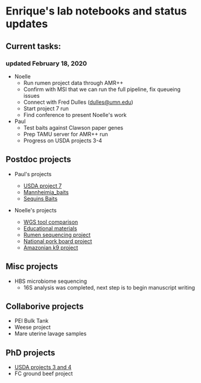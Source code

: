 # Enrique's lab notebooks and status updates


## Current tasks:
### updated February 18, 2020
* Noelle
  * Run rumen project data through AMR++
  * Confirm with MSI that we can run the full pipeline, fix queueing issues
  * Connect with Fred Dulles (dulles@umn.edu)
  * Start project 7 run
  * Find conference to present Noelle's work
* Paul
  * Test baits against Clawson paper genes
  * Prep TAMU server for AMR++ run
  * Progress on USDA projects 3-4
  
  

Postdoc projects
----------------
* Paul's projects
  * [USDA project 7](https://github.com/EnriqueDoster/project_lab_notebooks/blob/master/postdoc_projects/USDA_project7.md)
  * [Mannheimia_baits](https://github.com/EnriqueDoster/project_lab_notebooks/blob/master/postdoc_projects/Mannheimia_baits.md)
  * [Sequins Baits](https://github.com/EnriqueDoster/project_lab_notebooks/blob/master/Other_projects/Baits_for_sequins_notebook.md)


* Noelle's projects
  * [WGS tool comparison](https://github.com/EnriqueDoster/project_lab_notebooks/blob/master/postdoc_projects/WGS_tool_comparison.md)
  * [Educational materials](https://github.com/EnriqueDoster/project_lab_notebooks/blob/master/postdoc_projects/Educational_materials.md)
  * [Rumen sequencing project](https://github.com/EnriqueDoster/project_lab_notebooks/blob/master/postdoc_projects/NCBA_rumen_project_notebook.md)
  * [National pork board project](https://github.com/EnriqueDoster/project_lab_notebooks/blob/master/Other_projects/NPB_samples.md)
  * [Amazonian k9 project](https://github.com/EnriqueDoster/project_lab_notebooks/blob/master/Other_projects/Amazonian_k9_project.md)

Misc projects
----------------
* HBS microbiome sequencing
  * 16S analysis was completed, next step is to begin manuscript writing


Collaborive projects
----------------
* PEI Bulk Tank
* Weese project
* Mare uterine lavage samples


PhD projects
----------------
* [USDA projects 3 and 4](https://github.com/EnriqueDoster/project_lab_notebooks/blob/master/PhD_projects/USDA_projs_3%264.md)
* FC ground beef project


